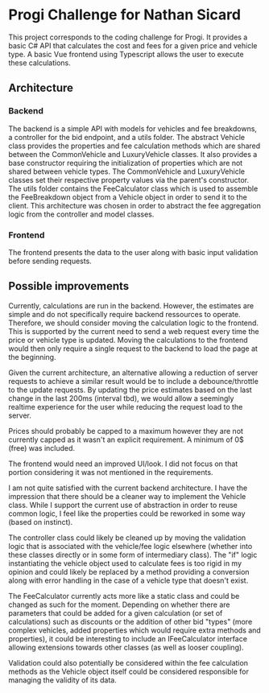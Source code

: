 # Progi Challenge for Nathan Sicard

This project corresponds to the coding challenge for Progi. It provides a basic C# API that calculates the cost and fees for a given price and vehicle type. A basic Vue frontend using Typescript allows the user to execute these calculations.


## Architecture

### Backend
The backend is a simple API with models for vehicles and fee breakdowns, a controller for the bid endpoint, and a utils folder.
The abstract Vehicle class provides the properties and fee calculation methods which are shared between the CommonVehicle and LuxuryVehicle classes. It also provides a base constructor requiring the initialization of properties which are not shared between vehicle types. The CommonVehicle and LuxuryVehicle classes set their respective property values via the parent's constructor. The utils folder contains the FeeCalculator class which is used to assemble the FeeBreakdown object from a Vehicle object in order to send it to the client. This architecture was chosen in order to abstract the fee aggregation logic from the controller and model classes.


### Frontend
The frontend presents the data to the user along with basic input validation before sending requests.


## Possible improvements
Currently, calculations are run in the backend. However, the estimates are simple and do not specifically require backend ressources to operate. Therefore, we should consider moving the calculation logic to the frontend. This is supported by the current need to send a web request every time the price or vehicle type is updated. Moving the calculations to the frontend would then only require a single request to the backend to load the page at the beginning.

Given the current architecture, an alternative allowing a reduction of server requests to achieve a similar result would be to include a debounce/throttle to the update requests. By updating the price estimates based on the last change in the last 200ms (interval tbd), we would allow a seemingly realtime experience for the user while reducing the request load to the server.

Prices should probably be capped to a maximum however they are not currently capped as it wasn't an explicit requirement. A minimum of 0$ (free) was included.

The frontend would need an improved UI/look. I did not focus on that portion considering it was not mentioned in the requirements.

I am not quite satisfied with the current backend architecture. I have the impression that there should be a cleaner way to implement the Vehicle class. While I support the current use of abstraction in order to reuse common logic, I feel like the properties could be reworked in some way (based on instinct).

The controller class could likely be cleaned up by moving the validation logic that is associated with the vehicle/fee logic elsewhere (whether into these classes directly or in some form of intermediary class). The "if" logic instantiating the vehicle object used to calculate fees is too rigid in my opinion and could likely be replaced by a method providing a conversion along with error handling in the case of a vehicle type that doesn't exist.

The FeeCalculator currently acts more like a static class and could be changed as such for the moment. Depending on whether there are parameters that could be added for a given calculation (or set of calculations) such as discounts or the addition of other bid "types" (more complex vehicles, added properties which would require extra methods and properties), it could be interesting to include an IFeeCalculator interface allowing extensions towards other classes (as well as looser coupling).

Validation could also potentially be considered within the fee calculation methods as the Vehicle object itself could be considered responsible for managing the validity of its data.